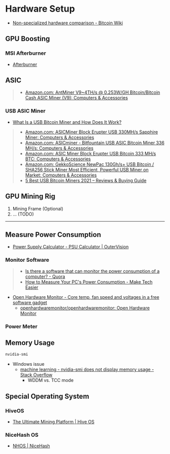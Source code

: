 # Hardware Setup

* [Non-specialized hardware comparison - Bitcoin Wiki](https://en.bitcoin.it/wiki/Non-specialized_hardware_comparison)

## GPU Boosting

### MSI Afterburner

* [Afterburner](https://www.msi.com/Landing/afterburner)

## ASIC

> * [Amazon.com: AntMiner V9~4TH/s @ 0.253W/GH Bitcoin/Bitcoin Cash ASIC Miner (V9): Computers & Accessories](https://www.amazon.com/AntMiner-V9-4TH-0-253W-Bitcoin-V9/dp/B07BPZGFM7/ref=pd_sbs_1?pd_rd_w=JmWrH&pf_rd_p=5e0f7f8d-f321-4a3e-bdac-3142fcd848d7&pf_rd_r=Q5YQ59KY7THTSVGFZ2XZ&pd_rd_r=e220a403-0fd5-40f7-a5a8-5aab036b4779&pd_rd_wg=2o1eQ&pd_rd_i=B07BPZGFM7&psc=1)

### USB ASIC Miner

* [What Is a USB Bitcoin Miner and How Does It Work?](https://www.investopedia.com/tech/usb-bitcoin-mining/)

> * [Amazon.com: ASICMiner Block Erupter USB 330MH/s Sapphire Miner: Computers & Accessories](https://www.amazon.com/ASICMiner-Block-Erupter-USB-Sapphire/dp/B00CUJT7TO/ref=as_li_ss_tl?ie=UTF8&linkCode=sl1&tag=bitcongress-20&linkId=e060f5dfdb5b8fc683825d83d338f75b)
> * [Amazon.com: ASICminer - Bitfountain USB ASIC Bitcoin Miner 336 MH/s: Computers & Accessories](https://www.amazon.com/ASICminer-Bitfountain-ASIC-Bitcoin-Miner/dp/B00E5IA6Q6/ref=sr_1_8?dchild=1&keywords=usb+bitcoin+miner&qid=1614925537&sr=8-8)
> * [Amazon.com: ASIC Miner Block Erupter USB Bitcoin 333 MH/s BTC: Computers & Accessories](https://www.amazon.com/ASIC-Miner-Block-Erupter-Bitcoin/dp/B00XNI1CL2/ref=sr_1_9?dchild=1&keywords=usb+bitcoin+miner&qid=1614925537&sr=8-9)
> * [Amazon.com: GekkoScience NewPac 130Gh/s+ USB Bitcoin / SHA256 Stick Miner Most Efficient, Powerful USB Miner on Market: Computers & Accessories](https://www.amazon.com/GekkoScience-NewPac-Efficient-Powerful-Multi-Pool/dp/B07MNQGZW8)
> * [5 Best USB Bitcoin Miners 2021 – Reviews & Buying Guide](https://www.bitcongress.org/bitcoin/mining/best-usb-bitcoin-miners/)

## GPU Mining Rig

1. Mining Frame (Optional)
2. ... (TODO)

---

## Measure Power Consumption

* [Power Supply Calculator - PSU Calculator | OuterVision](https://outervision.com/power-supply-calculator)

### Monitor Software

> * [Is there a software that can monitor the power consumption of a computer? - Quora](https://www.quora.com/Is-there-a-software-that-can-monitor-the-power-consumption-of-a-computer)
> * [How to Measure Your PC's Power Consumption - Make Tech Easier](https://www.maketecheasier.com/measure-pc-power-consumption/)

* [Open Hardware Monitor - Core temp, fan speed and voltages in a free software gadget](https://openhardwaremonitor.org/)
  * [openhardwaremonitor/openhardwaremonitor: Open Hardware Monitor](https://github.com/openhardwaremonitor/openhardwaremonitor)

### Power Meter

## Memory Usage

```sh
nvidia-smi
```

* Windows issue
  * [machine learning - nvidia-smi does not display memory usage - Stack Overflow](https://stackoverflow.com/questions/44227767/nvidia-smi-does-not-display-memory-usage/44228331)
    * WDDM vs. TCC mode

## Special Operating System

### HiveOS

* [The Ultimate Mining Platform | Hive OS](https://hiveos.farm/)

### NiceHash OS

* [NHOS | NiceHash](https://www.nicehash.com/nhos-mining)
